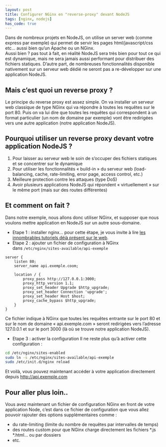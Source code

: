 ```yaml
---
layout: post
title: Configurer NGinx en "reverse-proxy" devant NodeJS
tags: [nginx, nodejs]
has_code: true
---
```

Dans de nombreux projets en NodeJS, on utilise un server web (comme express par exemple) qui permet de servir les pages html/javascript/css etc… aussi bien qu’un Apache ou un NGinx.  
Aussi bien ? pas tout à fait, en réalité NodeJS sera très bien pour tout ce qui est dynamique, mais ne sera jamais aussi performant pour distribuer des fichiers statiques. D’autre part, de nombreuses fonctionnalités disponible nativement sur un serveur web dédié ne seront pas a re-développer sur une application NodeJS.  
  
## Mais c’est quoi un reverse proxy ?
Le principe du reverse proxy est assez simple. On va installer un serveur web classique de type NGinx qui va répondre à toutes les requêtes sur le port 80. Puis on va lui dire que toutes les requêtes qui correspondent à un format particulier (un nom de domaine par exemple) vont être redirigées vers une autre application (notre application NodeJS).  

## Pourquoi utiliser un reverse proxy devant votre application NodeJS ?

1.  Pour laisser au serveur web le soin de s’occuper des fichiers statiques et se concentrer sur le dynamique
2.  Pour utiliser les fonctionnalités « build-in » du serveur web (load-balancing, cache, rate-limiting, error page, access control, etc.)
3.  Meilleure protection contre les attaques (type DoS)
4.  Avoir plusieurs applications NodeJS qui répondent « virtuellement » sur le même port (mais sur des routes différentes)

## Et comment on fait ?
Dans notre exemple, nous allons donc utiliser NGinx, et supposer que nous voulons mettre application en NodeJS sur un autre sous-domaine.  
- Etape 1 : installer nginx… pour cette étape, je vous invite à lire [les innombrables tutoriels déjà présent sur le web](https://duckduckgo.com/?q=installation+de+nginx).  
- Etape 2 : ajouter un fichier de configuration à NGinx dans `/etc/nginx/sites-available/api-exemple`

```
server {
	listen 80;
	server_name api.exemple.coom;

	location / {
		proxy_pass http://127.0.0.1:3000;
		proxy_http_version 1.1;
		proxy_set_header Upgrade $http_upgrade;
		proxy_set_header Connection 'upgrade';
		proxy_set_header Host $host;
		proxy_cache_bypass $http_upgrade;
	}
}
```

Ce fichier indique à NGinx que toutes les requêtes entrante sur le port 80 et sur le nom de domaine « api.exemple.com » seront redirigées vers l’adresse 127.0.0.1 et sur le port 3000 (là où se trouve notre application NodeJS).  
- Etape 3 : activer la configuration
Il ne reste plus qu’à activer cette configuration :

```bash
cd /etc/nginx/sites-enabled
sudo ln -s /etc/nginx/sites-available/api-exemple
sudo /etc/init.d/nginx reload
```

Et voilà, vous pouvez maintenant accéder à votre application directement depuis http://api.exemple.com  
## Pour aller plus loin..
Vous avez maintenant un fichier de configuration NGinx en front de votre application Node, c’est dans ce fichier de configuration que vous allez pouvoir rajouter des options supplémentaires comme :

-   du rate-limiting (limite du nombre de requêtes par intervalles de temps)
-   des routes custom pour que NGinx charge directement les fichiers *.js *.html… ou par dossiers
-   etc.
